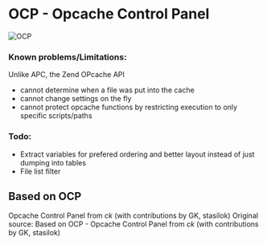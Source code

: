 # OCP - Opcache Control Panel

![OCP](https://raw.githubusercontent.com/mlazarov/ocp/master/screenshot-01.png)

### Known problems/Limitations:
Unlike APC, the Zend OPcache API
 - cannot determine when a file was put into the cache
 - cannot change settings on the fly
 - cannot protect opcache functions by restricting execution to only specific scripts/paths

### Todo:
- Extract variables for prefered ordering and better layout instead of just dumping into tables
- File list filter



## Based on OCP 
Opcache Control Panel from _ck_ (with contributions by GK, stasilok)
Original source: Based on OCP - Opcache Control Panel from _ck_ (with contributions by GK, stasilok)
